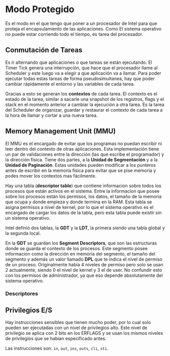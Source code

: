 # Modo  Protegido

Es el modo en el que tengo que poner a un procesador de Intel para que proteja el encapsulamiento de las aplicaciones. Como El sistema operativo no puede estar corriendo todo el tiempo, es tarea del procesador.

## Conmutación de Tareas

Es ir alternando que aplicaciones o que tareas se están ejecutando. El Timer Tick genera una interrupción, que hace que el procesador llame al Scheduler y este luego va a elegir a que aplicación va a llamar. Para poder ejecutar todas estas tareas de forma pseudosimultanea, hay que poder cambiar rápidamente el entorno y las variables de cada tarea. 

Gracias a esto se generan los **contextos** de cada tarea. El contexto es el estado de la tarea, similar a sacarle una snapshot de los registros, flags y el stack en el momento anterior a cambiar la ejecución a otra tarea. Es la tarea del Scheduler de organizar, guardar y restaurar el contexto de cada tarea a la hora de llamar y cortar a una nueva tarea.

## Memory Management Unit (MMU)

El MMU es el encargado de evitar que los programas no puedan escribir ni leer dentro del contexto de otras aplicaciones. Esta implementación tiene un par de validaciones entre la dirección (las que escribe el programador) y la dirección física. Tiene dos partes, a la **Unidad de Segmentación** y a la **Unidad de Paginación**. Estas unidades pueden modificar a los punteros antes de escribir en la memoria física para evitar que se pise memoria y podes mover los contextos mas fácilmente.

Hay una tabla (**descriptor table**) que contiene informacion sobre todos los procesos que están activos en el sistema. Entre la informacion que posee sobre los procesos están los permisos, los datos, el tamaño de la memoria que ocupa y donde empieza y donde termina en la RAM. Esta tabla se asigna permisos a nivel de kernel, por lo que el sistema operativo es el encargado de cargar los datos de la tabla, pero esta tabla puede existir sin un sistema operativo.

Intel definió dos tablas, la **GDT** y la **LDT**, la primera siendo una tabla global y la segunda local.

En la **GDT** se guardan los **Segment Descriptors**, que son las estructuras donde se guarda el contexto de los procesos. Este segmento posee informacion como la dirección en memoria del segmento, el tamaño del segmento y además un valor llamado **DPL** que te indica el nivel de permiso de un proceso. Originalmente había 4 niveles de permiso pero solo se usan 2 actualmente, siendo 0 el nivel de kernel y 3 el de user. No confundir esto con los permisos de administrador, ya que eso depende absolutamente del sistema operativo.

### Descriptores



## Privilegios E/S

Hay instrucciones sensibles que tienen mucho poder, por lo cual solo pueden ser ejecutadas con un nivel de privilegios alto. Este nivel de privilegio se aplica con 2 bits en los ERFLAGS y se usan los mismos niveles de privilegios que se habían especificado antes.

Las instrucciones son: `in`, `out`, `ins`, `outs`, `cli`, `sti`.













